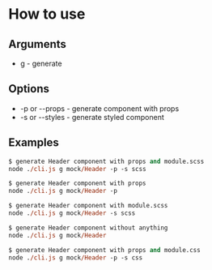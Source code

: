 # How to use
## Arguments
- g - generate

## Options
- -p or --props - generate component with props
- -s or --styles - generate styled component

## Examples
```ps
$ generate Header component with props and module.scss
node ./cli.js g mock/Header -p -s scss

$ generate Header component with props
node ./cli.js g mock/Header -p

$ generate Header component with module.scss
node ./cli.js g mock/Header -s scss

$ generate Header component without anything
node ./cli.js g mock/Header

$ generate Header component with props and module.css
node ./cli.js g mock/Header -p -s css
```
